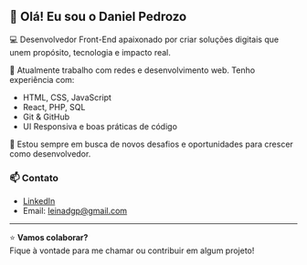 ## 👋 Olá! Eu sou o Daniel Pedrozo

💻 Desenvolvedor Front-End apaixonado por criar soluções digitais que unem propósito, tecnologia e impacto real.

🎯 Atualmente trabalho com redes e desenvolvimento web. Tenho experiência com:
- HTML, CSS, JavaScript
- React, PHP, SQL
- Git & GitHub
- UI Responsiva e boas práticas de código

🚀 Estou sempre em busca de novos desafios e oportunidades para crescer como desenvolvedor.

<!--### 📌 Projetos em destaque

 - [🎬 Clone Netflix - React](https://github.com/leinadgp/netflix-clone)  
- [🌐 Portfólio pessoal](https://github.com/leinadgp/portfolio) -->

### 📫 Contato

- [LinkedIn](https://linkedin.com/in/danielguimaraespedrozo)
- Email: leinadgp@gmail.com

---

⭐️ **Vamos colaborar?**  
Fique à vontade para me chamar ou contribuir em algum projeto!
